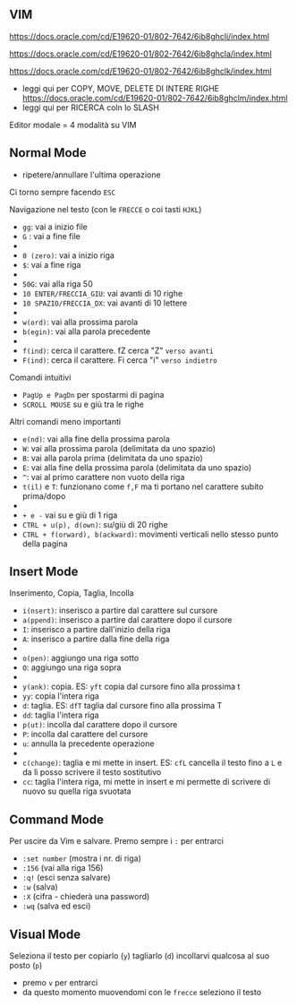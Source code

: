 ## VIM

https://docs.oracle.com/cd/E19620-01/802-7642/6ib8ghcli/index.html

https://docs.oracle.com/cd/E19620-01/802-7642/6ib8ghcla/index.html

https://docs.oracle.com/cd/E19620-01/802-7642/6ib8ghclk/index.html 
- leggi qui per COPY, MOVE, DELETE DI INTERE RIGHE
https://docs.oracle.com/cd/E19620-01/802-7642/6ib8ghclm/index.html
- leggi qui per RICERCA coln lo SLASH

Editor modale = 4 modalità su VIM

## Normal Mode
- ripetere/annullare l'ultima operazione
 
Ci torno sempre facendo `ESC`

Navigazione nel testo (con le `FRECCE` o coi tasti `HJKL`)
- `gg`: vai a inizio file
- `G` : vai a fine file
-
- `0 (zero)`: vai a inizio riga
- `$`: vai a fine riga
- 
- `50G`: vai alla riga 50
- `10 ENTER/FRECCIA_GIU`: vai avanti di 10 righe
- `10 SPAZIO/FRECCIA_DX`: vai avanti di 10 lettere
-
- `w(ord)`: vai alla prossima parola
- `b(egin)`: vai alla parola precedente
- 
- `f(ind)`: cerca il carattere. fZ cerca "Z" `verso avanti`
- `F(ind)`: cerca il carattere. Fi cerca "i" `verso indietro`

Comandi intuitivi
- `PagUp e PagDn` per spostarmi di pagina
- `SCROLL MOUSE` su e giù tra le righe

Altri comandi meno importanti
- `e(nd)`: vai alla fine della prossima parola
- `W`: vai alla prossima parola (delimitata da uno spazio)
- `B`: vai alla parola prima (delimitata da uno spazio)
- `E`: vai alla fine della prossima parola (delimitata da uno spazio)
- `^`: vai al primo carattere non vuoto della riga
- `t(il)` e `T`: funzionano come `f,F` ma ti portano nel carattere subito prima/dopo
- 
- `+ e -` vai su e giù di 1 riga
- `CTRL + u(p), d(own)`: su/giù di 20 righe
- `CTRL + f(orward), b(ackward)`: movimenti verticali nello stesso punto della pagina


## Insert Mode
Inserimento, Copia, Taglia, Incolla
- `i(nsert)`: inserisco a partire dal carattere sul cursore
- `a(ppend)`: inserisco a partire dal carattere dopo il cursore 
- `I`: inserisco a partire dall'inizio della riga
- `A`: inserisco a partire dalla fine della riga
- 
- `o(pen)`: aggiungo una riga sotto
- `O`: aggiungo una riga sopra 
-  
- `y(ank)`: copia. ES: `yft` copia dal cursore fino alla prossima t
- `yy`: copia l'intera riga
- `d`: taglia. ES: `dfT` taglia dal cursore fino alla prossima T
- `dd`: taglia l'intera riga
- `p(ut)`: incolla dal carattere dopo il cursore
- `P`: incolla dal carattere del cursore
- `u`: annulla la precedente operazione
- 
- `c(change)`: taglia e mi mette in insert. ES: `cfL` cancella il testo fino a `L` e da lì posso scrivere il testo sostitutivo
- `cc`: taglia l'intera riga, mi mette in insert e mi permette di scrivere di nuovo su quella riga svuotata


## Command Mode
Per uscire da Vim e salvare. Premo sempre i `:` per entrarci
- `:set number` (mostra i nr. di riga)
- `:156` (vai alla riga 156)
- `:q!`  (esci senza salvare)
- `:w`   (salva)
- `:X`   (cifra - chiederà una password)
- `:wq`  (salva ed esci)


## Visual Mode
Seleziona il testo per copiarlo (`y`) tagliarlo (`d`) incollarvi qualcosa al suo posto (`p`)
- premo `v` per entrarci
- da questo momento muovendomi con le `frecce` seleziono il testo



